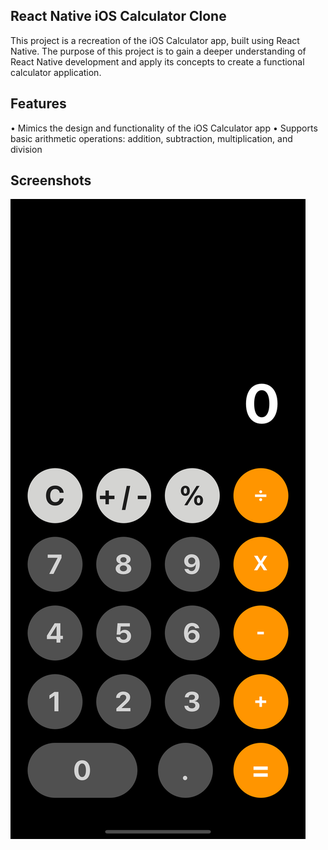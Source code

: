 ## React Native iOS Calculator Clone

This project is a recreation of the iOS Calculator app, built using React Native. The purpose of this project is to gain a deeper understanding of React Native development and apply its concepts to create a functional calculator application.

## Features

• Mimics the design and functionality of the iOS Calculator app
• Supports basic arithmetic operations: addition, subtraction, multiplication, and division

## Screenshots

![iPhone designed Calculator App](https://github.com/Brad-Williams-Dev/calculator/blob/main/Simulator%20Screenshot%20-%20iPhone%2014%20Pro%20Max%20-%202023-05-05%20at%2014.13.05.png?raw=true)

